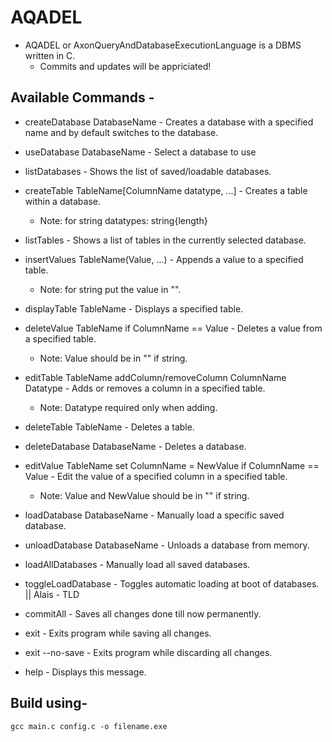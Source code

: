 # AQADEL
- AQADEL or AxonQueryAndDatabaseExecutionLanguage is a DBMS written in C.
    - Commits and updates will be appriciated!

## Available Commands - 
- createDatabase DatabaseName  -  Creates a database with a specified name and by default switches to the database.

- useDatabase DatabaseName  -  Select a database to use

- listDatabases  -  Shows the list of saved/loadable databases.

- createTable TableName[ColumnName datatype, ...]  -  Creates a table within a database.
  - Note: for string datatypes: string{length}

- listTables  -  Shows a list of tables in the currently selected database.

- insertValues TableName(Value, ...)  -  Appends a value to a specified table.
  - Note: for string put the value in "".

- displayTable TableName  -  Displays a specified table.

- deleteValue TableName if ColumnName == Value  -  Deletes a value from a specified table.
  - Note: Value should be in "" if string.

- editTable TableName addColumn/removeColumn ColumnName Datatype  -  Adds or removes a column in a specified table.
  - Note: Datatype required only when adding.

- deleteTable TableName  -  Deletes a table.

- deleteDatabase DatabaseName  -  Deletes a database.

- editValue TableName set ColumnName = NewValue if ColumnName == Value  -  Edit the value of a specified column in a specified table.
  - Note: Value and NewValue should be in "" if string.

- loadDatabase DatabaseName  -  Manually load a specific saved database.

- unloadDatabase DatabaseName  -  Unloads a database from memory.

- loadAllDatabases  -  Manually load all saved databases.

- toggleLoadDatabase  -  Toggles automatic loading at boot of databases. || Alais - TLD

- commitAll  -  Saves all changes done till now permanently.

- exit  -  Exits program while saving all changes.

- exit --no-save  -  Exits program while discarding all changes.

- help  -  Displays this message.

## Build using-
    gcc main.c config.c -o filename.exe
